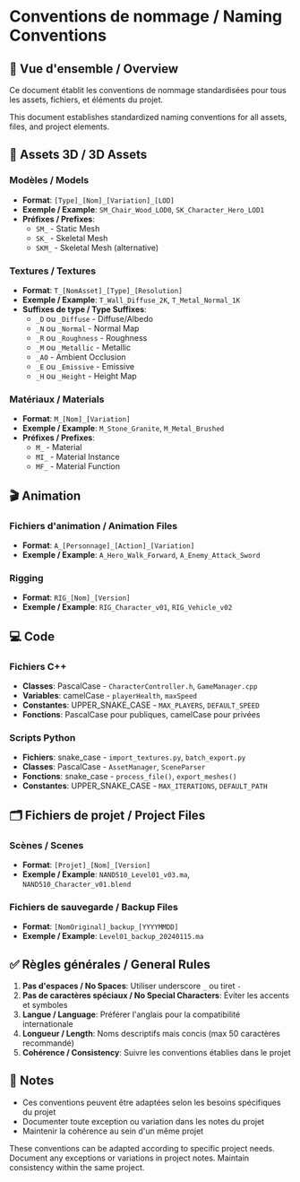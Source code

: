 # Conventions de nommage / Naming Conventions

## 📝 Vue d'ensemble / Overview
Ce document établit les conventions de nommage standardisées pour tous les assets, fichiers, et éléments du projet.

This document establishes standardized naming conventions for all assets, files, and project elements.

## 🎨 Assets 3D / 3D Assets

### Modèles / Models
- **Format**: `[Type]_[Nom]_[Variation]_[LOD]`
- **Exemple / Example**: `SM_Chair_Wood_LOD0`, `SK_Character_Hero_LOD1`
- **Préfixes / Prefixes**:
  - `SM_` - Static Mesh
  - `SK_` - Skeletal Mesh
  - `SKM_` - Skeletal Mesh (alternative)

### Textures / Textures
- **Format**: `T_[NomAsset]_[Type]_[Resolution]`
- **Exemple / Example**: `T_Wall_Diffuse_2K`, `T_Metal_Normal_1K`
- **Suffixes de type / Type Suffixes**:
  - `_D` ou `_Diffuse` - Diffuse/Albedo
  - `_N` ou `_Normal` - Normal Map
  - `_R` ou `_Roughness` - Roughness
  - `_M` ou `_Metallic` - Metallic
  - `_AO` - Ambient Occlusion
  - `_E` ou `_Emissive` - Emissive
  - `_H` ou `_Height` - Height Map

### Matériaux / Materials
- **Format**: `M_[Nom]_[Variation]`
- **Exemple / Example**: `M_Stone_Granite`, `M_Metal_Brushed`
- **Préfixes / Prefixes**:
  - `M_` - Material
  - `MI_` - Material Instance
  - `MF_` - Material Function

## 🎬 Animation

### Fichiers d'animation / Animation Files
- **Format**: `A_[Personnage]_[Action]_[Variation]`
- **Exemple / Example**: `A_Hero_Walk_Forward`, `A_Enemy_Attack_Sword`

### Rigging
- **Format**: `RIG_[Nom]_[Version]`
- **Exemple / Example**: `RIG_Character_v01`, `RIG_Vehicle_v02`

## 💻 Code

### Fichiers C++
- **Classes**: PascalCase - `CharacterController.h`, `GameManager.cpp`
- **Variables**: camelCase - `playerHealth`, `maxSpeed`
- **Constantes**: UPPER_SNAKE_CASE - `MAX_PLAYERS`, `DEFAULT_SPEED`
- **Fonctions**: PascalCase pour publiques, camelCase pour privées

### Scripts Python
- **Fichiers**: snake_case - `import_textures.py`, `batch_export.py`
- **Classes**: PascalCase - `AssetManager`, `SceneParser`
- **Fonctions**: snake_case - `process_file()`, `export_meshes()`
- **Constantes**: UPPER_SNAKE_CASE - `MAX_ITERATIONS`, `DEFAULT_PATH`

## 🗂️ Fichiers de projet / Project Files

### Scènes / Scenes
- **Format**: `[Projet]_[Nom]_[Version]`
- **Exemple / Example**: `NAND510_Level01_v03.ma`, `NAND510_Character_v01.blend`

### Fichiers de sauvegarde / Backup Files
- **Format**: `[NomOriginal]_backup_[YYYYMMDD]`
- **Exemple / Example**: `Level01_backup_20240115.ma`

## ✅ Règles générales / General Rules

1. **Pas d'espaces / No Spaces**: Utiliser underscore `_` ou tiret `-`
2. **Pas de caractères spéciaux / No Special Characters**: Éviter les accents et symboles
3. **Langue / Language**: Préférer l'anglais pour la compatibilité internationale
4. **Longueur / Length**: Noms descriptifs mais concis (max 50 caractères recommandé)
5. **Cohérence / Consistency**: Suivre les conventions établies dans le projet

## 📌 Notes
- Ces conventions peuvent être adaptées selon les besoins spécifiques du projet
- Documenter toute exception ou variation dans les notes du projet
- Maintenir la cohérence au sein d'un même projet

These conventions can be adapted according to specific project needs. Document any exceptions or variations in project notes. Maintain consistency within the same project.
